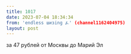 ```yaml
---
title: 1017
date: 2023-07-04 18:34:34
from: 'endless шизing ⍼' (channel1162404975)
layout: post
---
```


за 47 рублей от Москвы до Марий Эл
